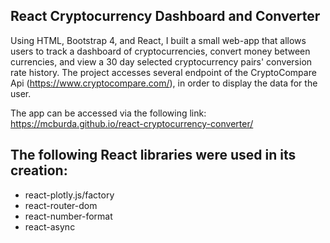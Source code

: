 
## React Cryptocurrency Dashboard and Converter

Using HTML, Bootstrap 4, and React, I built a small web-app that allows users to track a dashboard of cryptocurrencies, convert money between currencies, and view a 30 day selected cryptocurrency pairs' conversion rate history. The project accesses several endpoint of the CryptoCompare Api (https://www.cryptocompare.com/), in order to display the data for the user. 

The app can be accessed via the following link: https://mcburda.github.io/react-cryptocurrency-converter/

## The following React libraries were used in its creation: 

- react-plotly.js/factory
- react-router-dom
- react-number-format
- react-async
